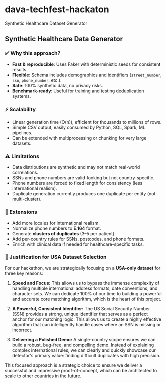 # dava-techfest-hackaton
Synthetic Healthcare Dataset Generator


## Synthetic Healthcare Data Generator

### ✅ Why this approach?
- **Fast & reproducible**: Uses Faker with deterministic seeds for consistent results.
- **Flexible**: Schema includes demographics and identifiers (`street_number`, `ssn`, `phone_number`, etc.).
- **Safe**: 100% synthetic data, no privacy risks.
- **Benchmark-ready**: Useful for training and testing deduplication systems.

### ⚡ Scalability
- Linear generation time (O(n)), efficient for thousands to millions of rows.
- Simple CSV output, easily consumed by Python, SQL, Spark, ML pipelines.
- Can be extended with multiprocessing or chunking for very large datasets.

### ⚠️ Limitations
- Data distributions are synthetic and may not match real-world correlations.
- SSNs and phone numbers are valid-looking but not country-specific.
- Phone numbers are forced to fixed length for consistency (less international realism).
- Duplicate generation currently produces one duplicate per entity (not multi-cluster).

### 🚀 Extensions
- Add more locales for international realism.
- Normalize phone numbers to **E.164** format.
- Generate **clusters of duplicates** (3–5 per patient).
- Add per-country rules for SSNs, postcodes, and phone formats.
- Enrich with clinical data if needed for healthcare-specific tasks.

### 🎯 Justification for USA Dataset Selection

For our hackathon, we are strategically focusing on a **USA-only dataset** for three key reasons:

1.  **Speed and Focus:** This allows us to bypass the immense complexity of handling multiple international address formats, date conventions, and character sets. We can dedicate 100% of our time to building a powerful and accurate core matching algorithm, which is the heart of this project.

2.  **A Powerful, Consistent Identifier:** The US Social Security Number (SSN) provides a strong, unique identifier that serves as a perfect anchor for our matching logic. This allows us to create a highly effective algorithm that can intelligently handle cases where an SSN is missing or incorrect.

3.  **Delivering a Polished Demo:** A single-country scope ensures we can build a robust, bug-free, and compelling demo. Instead of explaining complex international rules, we can clearly and quickly showcase our detector's primary value: finding difficult duplicates with high precision.

This focused approach is a strategic choice to ensure we deliver a successful and impressive proof-of-concept, which can be architected to scale to other countries in the future.
